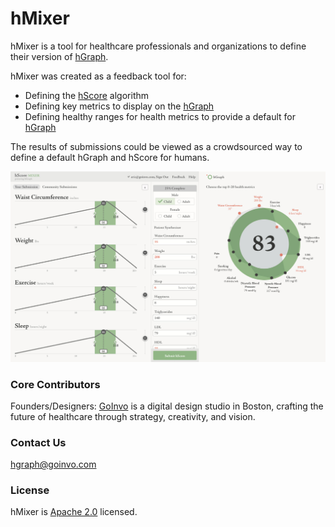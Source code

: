 hMixer
======

hMixer is a tool for healthcare professionals and organizations to define their version of [hGraph](https://github.com/hgraph-os/hGraph).

hMixer was created as a feedback tool for:
- Defining the [hScore](https://github.com/hgraph-os/hScore) algorithm
- Defining key metrics to display on the [hGraph](https://github.com/hgraph-os/hGraph)
- Defining healthy ranges for health metrics to provide a default for [hGraph](https://github.com/hgraph-os/hGraph)

The results of submissions could be viewed as a crowdsourced way to define a default hGraph and hScore for humans.

![hMixer Design](https://github.com/hgraph-os/hgraph-design/blob/main/hMixer/hmixer-design.jpg)

### Core Contributors ###
Founders/Designers: [GoInvo](http://www.goinvo.com/) is a digital design studio in Boston, crafting the future of healthcare through strategy, creativity, and vision.

### Contact Us ###
[hgraph@goinvo.com](mailto:hgraph@goinvo.com)

### License ###

hMixer is [Apache 2.0](https://github.com/goinvo/hMixer/blob/master/LICENSE) licensed.
